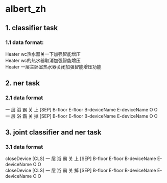 # albert_zh

## 1. classifier task
### 1.1 data format:
Heater	wc热水器关一下加强智能增压<br>
Heater	wc的热水器取消加强智能增压<br>
Heater	一层主卧室热水器关闭加强智能增压功能<br>

## 2. ner task
### 2.1 data format
一 层 浴 霸 关 上 [SEP] B-floor E-floor B-deviceName E-deviceName O O<br>
一 层 浴 霸 关 掉 [SEP] B-floor E-floor B-deviceName E-deviceName O O<br>

## 3. joint classifier and ner task
### 3.1 data format
closeDevice [CLS] 一 层 浴 霸 关 上 [SEP] B-floor E-floor B-deviceName E-deviceName O O<br>
closeDevice [CLS] 一 层 浴 霸 关 掉 [SEP] B-floor E-floor B-deviceName E-deviceName O O<br>
